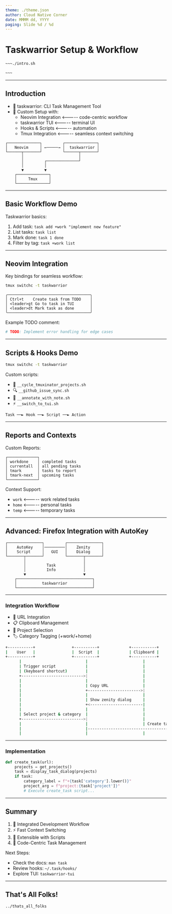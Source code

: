 ```yaml
---
theme: ./theme.json
author: Cloud Native Corner
date: MMMM dd, YYYY
paging: Slide %d / %d
---
```


# Taskwarrior Setup & Workflow

```bash
~~~./intro.sh

~~~
```

---

## Introduction

- 📝 taskwarrior: CLI Task Management Tool
- 🔧 Custom Setup with:
  - Neovim Integration   <----- code-centric workflow
  - taskwarrior TUI      <----- terminal UI
  - Hooks & Scripts      <----- automation
  - Tmux Integration     <----- seamless context switching

```
┌──────────────┐         ┌──────────────┐
│   Neovim     │ ←─────→ │  taskwarrior │
└──────┬───────┘         └──────┬───────┘
       │                        │
       │         ┌──────────────┘
       │         │
       ▼         ▼
    ┌──────────────┐
    │     Tmux     │
    └──────────────┘
```

---

## Basic Workflow Demo

Taskwarrior basics:

1. Add task: `task add +work "implement new feature"`
2. List tasks: `task list`
3. Mark done: `task 1 done`
4. Filter by tag: `task +work list`

---

## Neovim Integration

Key bindings for seamless workflow:

```bash
tmux switchc -t taskwarrior
```


```
╭────────────────────────────────────╮
│ Ctrl+t    Create task from TODO    │
│ <leader>gt Go to task in TUI       │
│ <leader>dt Mark task as done       │
╰────────────────────────────────────╯
```

Example TODO comment:
```bash
# TODO: Implement error handling for edge cases
```

---

## Scripts & Hooks Demo

```bash
tmux switchc -t taskwarrior
```

Custom scripts:
- 🔄 `__cycle_tmuxinator_projects.sh`
- 🔍 `__github_issue_sync.sh`
- 📝 `__annotate_with_note.sh`
- ⚡ `__switch_to_tui.sh`

```
Task ──► Hook ──► Script ──► Action
```

---

## Reports and Contexts

Custom Reports:
```
┌─────────────┐
│ workdone    │ completed tasks
│ currentall  │ all pending tasks
│ tmark       │ tasks to report
│ tmark-next  │ upcoming tasks
└─────────────┘
```

Context Support:
- `work`      <----- work related tasks
- `home`      <----- personal tasks
- `temp`      <----- temporary tasks

---

## Advanced: Firefox Integration with AutoKey

```
┌───────────────┐         ┌───────────────┐
│    AutoKey    │─────────│    Zenity     │
│    Script     │   GUI   │    Dialog     │
└───────┬───────┘         └───────┬───────┘
        │                         │
        │         Task            │
        │         Info            │
        ▼                         ▼
    ┌─────────────────────────────────┐
    │           taskwarrior           │
    └─────────────────────────────────┘
```

---

### Integration Workflow

- 🔗 URL Integration
- 📋 Clipboard Management
- 📝 Project Selection
- 🏷️ Category Tagging (+work/+home)


```bash
+-----------+                +----------+             +-----------+          +------------+
|    User   |                |  Script  |             | Clipboard |          | Taskwarrior|
+-----------+                +----------+             +-----------+          +------------+
      |                            |                        |                       |
      | Trigger script             |                        |                       |
      | (keyboard shortcut)        |                        |                       |
      +--------------------------->|                        |                       |
      |                            |                        |                       |
      |                            | Copy URL               |                       |
      |                            +----------------------->|                       |
      |                            |                        |                       |
      |                            | Show zenity dialog     |                       |
      |                            +<-----------------------|                       |
      |                            |                        |                       |
      | Select project & category  |                        |                       |
      +--------------------------->|                        |                       |
      |                            |                        | Create task           |
      |                            |----------------------------------------------->|
      |                            |                        |                       |

```

---

### Implementation

```python
def create_task(url):
    projects = get_projects()
    task = display_task_dialog(projects)
    if task:
        category_label = f"+{task['category'].lower()}"
        project_arg = f"project:{task['project']}"
        # Execute create_task script...
```

---

## Summary

1. 🎯 Integrated Development Workflow
2. ⚡ Fast Context Switching
3. 🔧 Extensible with Scripts
4. 📝 Code-Centric Task Management

Next Steps:
- Check the docs: `man task`
- Review hooks: `~/.task/hooks/`
- Explore TUI: `taskwarrior-tui`

---

## That's All Folks!

```bash
../thats_all_folks
```
